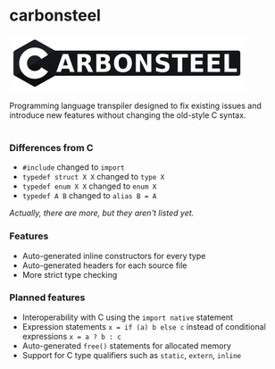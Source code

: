 # carbonsteel

![](https://raw.githubusercontent.com/andersonarc/carbonsteel/master/logo.svg)

Programming language transpiler designed to fix existing issues and introduce new features without changing the old-style C syntax.  
&nbsp;

### Differences from C

- `#include` changed to `import`
- `typedef struct X X` changed to `type X`
- `typedef enum X X` changed to `enum X`
- `typedef A B` changed to `alias B = A`

*Actually, there are more, but they aren't listed yet.*

### Features

- Auto-generated inline constructors for every type
- Auto-generated headers for each source file
- More strict type checking

### Planned features

- Interoperability with C using the `import native` statement
- Expression statements `x = if (a) b else c` instead of conditional expressions `x = a ? b : c` 
- Auto-generated `free()` statements for allocated memory
- Support for C type qualifiers such as `static`, `extern`, `inline`
